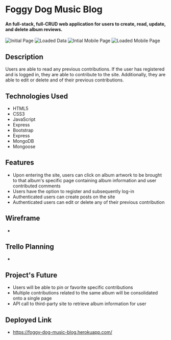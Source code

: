 # Foggy Dog Music Blog

#### An full-stack, full-CRUD web application for users to create, read, update, and delete album reviews.

<img src='./images/Initial.png' alt='Initial Page'>
<img src='./images/Loaded.png' alt='Loaded Data'>
<img src='./images/SmallMobileInitial.png' alt='Intial Mobile Page'>
<img src='./images/SmallMobileLoaded.png' alt='Loaded Mobile Page'>

## Description

Users are able to read any previous contributions. If the user has registered and is logged in, they are able to contribute to the site. Additionally, they are able to edit or delete and of their previous contributions.

## Technologies Used

- HTML5
- CSS3
- JavaScript
- Express
- Bootstrap
- Express
- MongoDB
- Mongoose

## Features

- Upon entering the site, users can click on album artwork to be brought to that album's specific page containing album information and user contributed comments
- Users have the option to register and subsequently log-in
- Authenticated users can create posts on the site
- Authenticated users can edit or delete any of their previous contribution

## Wireframe

-

## Trello Planning

-

## Project's Future

- Users will be able to pin or favorite specific contributions
- Multiple contributions related to the same album will be consolidated onto a single page
- API call to third-party site to retrieve album information for user

## Deployed Link

- https://foggy-dog-music-blog.herokuapp.com/
